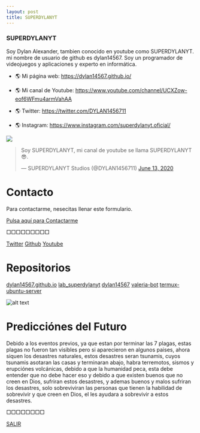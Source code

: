 ```yaml
---
layout: post
title: SUPERDYLANYT
---
```


### SUPERDYLANYT

<div class="g-ytsubscribe" data-channelid="UCXZow-eof6WFmu4armVahAA" data-layout="full" data-count="default"></div>

Soy Dylan Alexander, tambien conocido en youtube como SUPERDYLANYT. mi nombre de usuario de github es dylan14567. Soy un programador de videojuegos y aplicaciones y experto en informática.

- 🌎 Mi página web: <a href="https://dylan14567.github.io/">https://dylan14567.github.io/</a>

- 🌎 Mi canal de Youtube: <a href="https://www.youtube.com/channel/UCXZow-eof6WFmu4armVahAA">https://www.youtube.com/channel/UCXZow-eof6WFmu4armVahAA</a>

- 🌎 Twitter: <a href="https://twitter.com/DYLAN1456711">https://twitter.com/DYLAN1456711</a>

- 🌎 Instagram: <a href="https://www.instagram.com/superdylanyt.oficial/">https://www.instagram.com/superdylanyt.oficial/</a>

<img src="https://github-readme-stats.vercel.app/api?username=dylan14567">

<blockquote class="twitter-tweet"><p lang="en" dir="ltr">Soy SUPERDYLANYT, mi canal de youtube se llama SUPERDYLANYT 😎.</p>&mdash; SUPERDYLANYT Studios (@DYLAN1456711) <a href="https://twitter.com/DYLAN1456711/status/1271912696888393728?ref_src=twsrc%5Etfw">June 13, 2020</a></blockquote> <script async src="https://platform.twitter.com/widgets.js" charset="utf-8"></script>

# Contacto

Para contactarme, nesecitas llenar este formulario.

<div class="share">
  <a href="contacto" class="contact">Pulsa aquí para Contactarme</a>
</div>

□□□□□□□□□

<div class="share">
  <a href="https://twitter.com/DYLAN1456711" class="tw">Twitter</a>
  <a href="https://github.com/dylan14567" class="git">Github</a>
  <a href="https://www.youtube.com/channel/UCXZow-eof6WFmu4armVahAA" class="yt">Youtube</a>
</div>

# Repositorios


<div class="share">
  <a href="https://github.com/dylan14567/dylan14567.github.io" class="git">dylan14567.github.io</a>
  <a href="https://github.com/dylan14567/lab_superdylanyt" class="git">lab_superdylanyt</a>
  <a href="https://github.com/dylan14567/dylan14567" class="git">dylan14567</a>
  <a href="https://github.com/dylan14567/valeria-bot" class="git">valeria-bot</a>
  <a href="https://github.com/dylan14567/termux-ubuntu-server" class="git">termux-ubuntu-server</a>
</div>

![alt text](https://raw.githubusercontent.com/dylan14567/Laboratorio-SUPERDYLANYT/master/img/20200614_105850.jpg)

# Predicciónes del Futuro

Debido a los eventos previos, ya que estan por terminar las 7 plagas, estas plagas no fueron tan visibles pero si aparecieron en algunos paises, ahora siquen los desastres naturales, estos desastres seran tsunamis, cuyos tsunamis asotaran las casas y terminaran abajo, habra terremotos, sismos y erupciónes volcánicas, debido a que la humanidad peca, esta debe entender que no debe hacer eso y debido a que existen buenos que no creen en Dios, sufriran estos desastres, y ademas buenos y malos sufriran los desastres, solo sobreviviran las personas que tienen la habilidad de sobrevivir y que creen en Dios, el les ayudara a sobrevivir a estos desastres.

□□□□□□□□

[SALIR](./)
